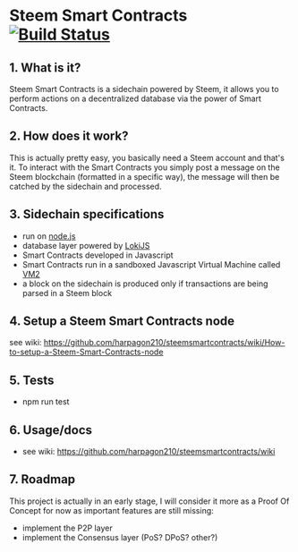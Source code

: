 # Steem Smart Contracts [![Build Status](https://travis-ci.org/harpagon210/steemsmartcontracts.svg?branch=master)](https://travis-ci.org/harpagon210/steemsmartcontracts)

 ## 1.  What is it?

Steem Smart Contracts is a sidechain powered by Steem, it allows you to perform actions on a decentralized database via the power of Smart Contracts.

 ## 2.  How does it work?

This is actually pretty easy, you basically need a Steem account and that's it. To interact with the Smart Contracts you simply post a message on the Steem blockchain (formatted in a specific way), the message will then be catched by the sidechain and processed.

 ## 3.  Sidechain specifications
- run on [node.js](https://nodejs.org)
- database layer powered by [LokiJS](https://github.com/techfort/LokiJS)
- Smart Contracts developed in Javascript
- Smart Contracts run in a sandboxed Javascript Virtual Machine called [VM2](https://github.com/patriksimek/vm2)
- a block on the sidechain is produced only if transactions are being parsed in a Steem block

## 4. Setup a Steem Smart Contracts node

see wiki: https://github.com/harpagon210/steemsmartcontracts/wiki/How-to-setup-a-Steem-Smart-Contracts-node

## 5. Tests
* npm run test

## 6. Usage/docs

* see wiki: https://github.com/harpagon210/steemsmartcontracts/wiki

 ## 7.  Roadmap
 This project is actually in an early stage, I will consider it more as a Proof Of Concept for now as important features are still missing:
 - implement the P2P layer
 - implement the Consensus layer (PoS? DPoS? other?)
